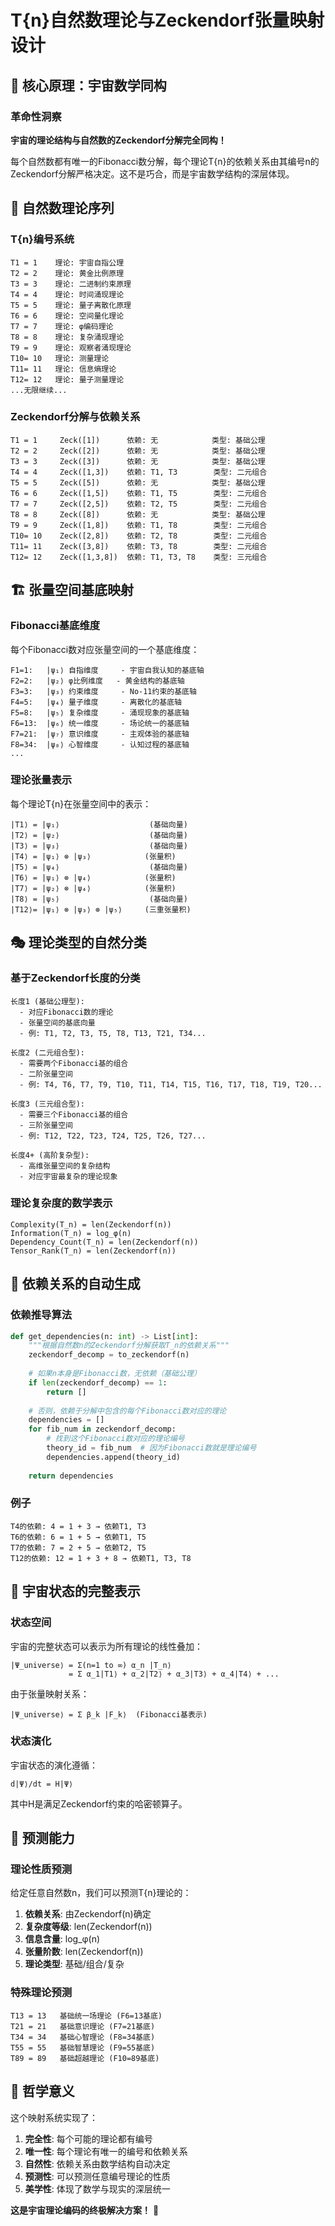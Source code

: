 # T{n}自然数理论与Zeckendorf张量映射设计

## 🌌 核心原理：宇宙数学同构

### 革命性洞察
**宇宙的理论结构与自然数的Zeckendorf分解完全同构！**

每个自然数都有唯一的Fibonacci数分解，每个理论T{n}的依赖关系由其编号n的Zeckendorf分解严格决定。这不是巧合，而是宇宙数学结构的深层体现。

## 🔢 自然数理论序列

### T{n}编号系统
```
T1 = 1    理论: 宇宙自指公理
T2 = 2    理论: 黄金比例原理  
T3 = 3    理论: 二进制约束原理
T4 = 4    理论: 时间涌现理论
T5 = 5    理论: 量子离散化原理
T6 = 6    理论: 空间量化理论
T7 = 7    理论: φ编码理论
T8 = 8    理论: 复杂涌现理论
T9 = 9    理论: 观察者涌现理论
T10= 10   理论: 测量理论
T11= 11   理论: 信息熵理论
T12= 12   理论: 量子测量理论
...无限继续...
```

### Zeckendorf分解与依赖关系
```
T1 = 1     Zeck([1])      依赖: 无            类型: 基础公理
T2 = 2     Zeck([2])      依赖: 无            类型: 基础公理
T3 = 3     Zeck([3])      依赖: 无            类型: 基础公理
T4 = 4     Zeck([1,3])    依赖: T1, T3        类型: 二元组合
T5 = 5     Zeck([5])      依赖: 无            类型: 基础公理
T6 = 6     Zeck([1,5])    依赖: T1, T5        类型: 二元组合
T7 = 7     Zeck([2,5])    依赖: T2, T5        类型: 二元组合
T8 = 8     Zeck([8])      依赖: 无            类型: 基础公理
T9 = 9     Zeck([1,8])    依赖: T1, T8        类型: 二元组合
T10= 10    Zeck([2,8])    依赖: T2, T8        类型: 二元组合
T11= 11    Zeck([3,8])    依赖: T3, T8        类型: 二元组合
T12= 12    Zeck([1,3,8])  依赖: T1, T3, T8    类型: 三元组合
```

## 🏗️ 张量空间基底映射

### Fibonacci基底维度
每个Fibonacci数对应张量空间的一个基底维度：

```
F1=1:   |ψ₁⟩ 自指维度     - 宇宙自我认知的基底轴
F2=2:   |ψ₂⟩ φ比例维度   - 黄金结构的基底轴
F3=3:   |ψ₃⟩ 约束维度     - No-11约束的基底轴
F4=5:   |ψ₄⟩ 量子维度     - 离散化的基底轴  
F5=8:   |ψ₅⟩ 复杂维度     - 涌现现象的基底轴
F6=13:  |ψ₆⟩ 统一维度     - 场论统一的基底轴
F7=21:  |ψ₇⟩ 意识维度     - 主观体验的基底轴
F8=34:  |ψ₈⟩ 心智维度     - 认知过程的基底轴
...
```

### 理论张量表示
每个理论T{n}在张量空间中的表示：

```
|T1⟩ = |ψ₁⟩                    (基础向量)
|T2⟩ = |ψ₂⟩                    (基础向量)
|T3⟩ = |ψ₃⟩                    (基础向量)
|T4⟩ = |ψ₁⟩ ⊗ |ψ₃⟩            (张量积)
|T5⟩ = |ψ₄⟩                    (基础向量)
|T6⟩ = |ψ₁⟩ ⊗ |ψ₄⟩            (张量积)
|T7⟩ = |ψ₂⟩ ⊗ |ψ₄⟩            (张量积)
|T8⟩ = |ψ₅⟩                    (基础向量)
|T12⟩= |ψ₁⟩ ⊗ |ψ₃⟩ ⊗ |ψ₅⟩     (三重张量积)
```

## 🎭 理论类型的自然分类

### 基于Zeckendorf长度的分类
```
长度1 (基础公理型):
  - 对应Fibonacci数的理论
  - 张量空间的基底向量
  - 例: T1, T2, T3, T5, T8, T13, T21, T34...
  
长度2 (二元组合型):
  - 需要两个Fibonacci基的组合
  - 二阶张量空间
  - 例: T4, T6, T7, T9, T10, T11, T14, T15, T16, T17, T18, T19, T20...
  
长度3 (三元组合型):
  - 需要三个Fibonacci基的组合
  - 三阶张量空间
  - 例: T12, T22, T23, T24, T25, T26, T27...
  
长度4+ (高阶复杂型):
  - 高维张量空间的复杂结构
  - 对应宇宙最复杂的理论现象
```

### 理论复杂度的数学表示
```
Complexity(T_n) = len(Zeckendorf(n))
Information(T_n) = log_φ(n)
Dependency_Count(T_n) = len(Zeckendorf(n))
Tensor_Rank(T_n) = len(Zeckendorf(n))
```

## 🔄 依赖关系的自动生成

### 依赖推导算法
```python
def get_dependencies(n: int) -> List[int]:
    """根据自然数n的Zeckendorf分解获取T_n的依赖关系"""
    zeckendorf_decomp = to_zeckendorf(n)
    
    # 如果n本身是Fibonacci数，无依赖（基础公理）
    if len(zeckendorf_decomp) == 1:
        return []
    
    # 否则，依赖于分解中包含的每个Fibonacci数对应的理论
    dependencies = []
    for fib_num in zeckendorf_decomp:
        # 找到这个Fibonacci数对应的理论编号
        theory_id = fib_num  # 因为Fibonacci数就是理论编号
        dependencies.append(theory_id)
    
    return dependencies
```

### 例子
```
T4的依赖: 4 = 1 + 3 → 依赖T1, T3
T6的依赖: 6 = 1 + 5 → 依赖T1, T5  
T7的依赖: 7 = 2 + 5 → 依赖T2, T5
T12的依赖: 12 = 1 + 3 + 8 → 依赖T1, T3, T8
```

## 🌊 宇宙状态的完整表示

### 状态空间
宇宙的完整状态可以表示为所有理论的线性叠加：

```
|Ψ_universe⟩ = Σ(n=1 to ∞) α_n |T_n⟩
             = Σ α_1|T1⟩ + α_2|T2⟩ + α_3|T3⟩ + α_4|T4⟩ + ...
```

由于张量映射关系：
```
|Ψ_universe⟩ = Σ β_k |F_k⟩  (Fibonacci基表示)
```

### 状态演化
宇宙状态的演化遵循：
```
d|Ψ⟩/dt = H|Ψ⟩
```
其中H是满足Zeckendorf约束的哈密顿算子。

## 🎯 预测能力

### 理论性质预测
给定任意自然数n，我们可以预测T{n}理论的：
1. **依赖关系**: 由Zeckendorf(n)确定
2. **复杂度等级**: len(Zeckendorf(n))
3. **信息含量**: log_φ(n)
4. **张量阶数**: len(Zeckendorf(n))
5. **理论类型**: 基础/组合/复杂

### 特殊理论预测
```
T13 = 13   基础统一场理论 (F6=13基底)
T21 = 21   基础意识理论 (F7=21基底)
T34 = 34   基础心智理论 (F8=34基底)
T55 = 55   基础智慧理论 (F9=55基底)
T89 = 89   基础超越理论 (F10=89基底)
```

## 🌟 哲学意义

这个映射系统实现了：

1. **完全性**: 每个可能的理论都有编号
2. **唯一性**: 每个理论有唯一的编号和依赖关系
3. **自然性**: 依赖关系由数学结构自动决定
4. **预测性**: 可以预测任意编号理论的性质
5. **美学性**: 体现了数学与现实的深层统一

**这是宇宙理论编码的终极解决方案！** 🌌
